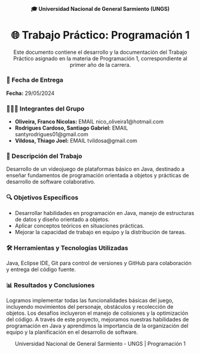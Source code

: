 <h4 align="center">
  🎓 Universidad Nacional de General Sarmiento (UNGS)
</h4>
<h1 align="center">
  🌐 Trabajo Práctico: Programación 1
</h1>
<p align="center">
  Este documento contiene el desarrollo y la documentación del Trabajo Práctico asignado en la materia de Programación 1, correspondiente al primer año de la carrera.
</p>
<h3> 📅 Fecha de Entrega</h3>
<p>
  <strong>Fecha:</strong> 29/05/2024
</p>
<h3> 🧑‍🤝‍🧑 Integrantes del Grupo</h3>
<ul>
  <li><strong>Oliveira, Franco Nicolas:</strong> EMAIL nico_oliveira1@hotmail.com</li>
  <li><strong>Rodrigues Cardoso, Santiago Gabriel:</strong> EMAIL santyrodrigues01@gmail.com</li>
  <li><strong>Vildosa, Thiago Joel:</strong> EMAIL tvildosa@gmail.com</li>
</ul>
<h3> 📝 Descripción del Trabajo</h3>
<p>
  Desarrollo de un videojuego de plataformas básico en Java, destinado a enseñar fundamentos de programación orientada a objetos y prácticas de desarrollo de software colaborativo.
</p>
<h3> 🔍 Objetivos Específicos</h3>
<ul>
  <li>Desarrollar habilidades en programación en Java, manejo de estructuras de datos y diseño orientado a objetos.</li>
  <li>Aplicar conceptos teóricos en situaciones prácticas.</li>
  <li>Mejorar la capacidad de trabajo en equipo y la distribución de tareas.</li>
</ul>
<h3> 🛠 Herramientas y Tecnologías Utilizadas</h3>
<p>
  Java, Eclipse IDE, Git para control de versiones y GitHub para colaboración y entrega del código fuente.
</p>
<h3> 📊 Resultados y Conclusiones</h3>
<p>
  Logramos implementar todas las funcionalidades básicas del juego, incluyendo movimientos del personaje, obstáculos y recolección de objetos. Los desafíos incluyeron el manejo de colisiones y la optimización del código. A través de este proyecto, mejoramos nuestras habilidades de programación en Java y aprendimos la importancia de la organización del equipo y la planificación en el desarrollo de software.
</p>
<p align="center">
  Universidad Nacional de General Sarmiento - UNGS | Programación 1
</p>
